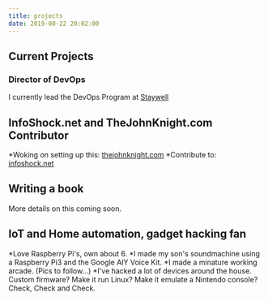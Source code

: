```yaml
---
title: projects
date: 2019-08-22 20:02:00
---
```

## Current Projects

### Director of DevOps

I currently lead the DevOps Program at [Staywell](https://www.staywell.com)


## InfoShock.net and TheJohnKnight.com Contributor

*Woking on setting up this: [thejohnknight.com](thejohnknight.com)
*Contribute to: [infoshock.net](infoshock.net)

## Writing a book

More details on this coming soon.

## IoT and Home automation, gadget hacking fan

*Love Raspberry Pi's, own about 6.
*I made my son's soundmachine using a Raspberry Pi3 and the Google AIY Voice Kit.
*I made a minature working arcade. (Pics to follow...)
*I've hacked a lot of devices around the house. Custom firmware? Make it run Linux? Make it emulate a Nintendo console? Check, Check and Check.
